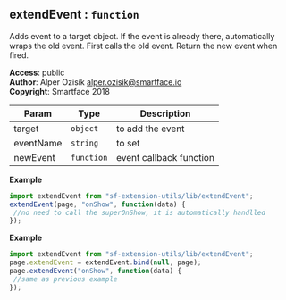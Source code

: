 <a name="module_extendEvent"></a>

## extendEvent : <code>function</code>
Adds event to a target object. If the event is already there, automatically wraps the old event. First calls the old event. Return the new event when fired.

**Access**: public  
**Author**: Alper Ozisik <alper.ozisik@smartface.io>  
**Copyright**: Smartface 2018  

| Param | Type | Description |
| --- | --- | --- |
| target | <code>object</code> | to add the event |
| eventName | <code>string</code> | to set |
| newEvent | <code>function</code> | event callback function |

**Example**  
```js
import extendEvent from "sf-extension-utils/lib/extendEvent";
extendEvent(page, "onShow", function(data) {
 //no need to call the superOnShow, it is automatically handlled
});
```
**Example**  
```js
import extendEvent from "sf-extension-utils/lib/extendEvent";
page.extendEvent = extendEvent.bind(null, page);
page.extendEvent("onShow", function(data) {
 //same as previous example
});
```
